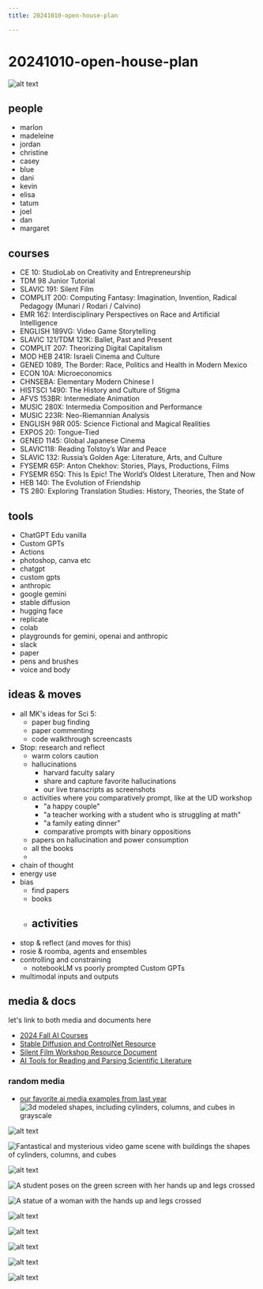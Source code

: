 ```yaml
---
title: 20241010-open-house-plan

---
```


# 20241010-open-house-plan

![alt text](https://files.slack.com/files-pri/T0HTW3H0V-F07RBKMCU03/img_0212.jpg?pub_secret=91faf24196)

## people
- marlon
- madeleine
- jordan
- christine
- casey
- blue
- dani
- kevin
- elisa
- tatum
- joel
- dan
- margaret

## courses
- CE 10: StudioLab on Creativity and Entrepreneurship
- TDM 98 Junior Tutorial
- SLAVIC 191: Silent Film
- COMPLIT 200: Computing Fantasy: Imagination, Invention, Radical Pedagogy (Munari / Rodari / Calvino)
- EMR 162: Interdisciplinary Perspectives on Race and Artificial Intelligence
- ENGLISH 189VG: Video Game Storytelling
- SLAVIC 121/TDM 121K: Ballet, Past and Present
- COMPLIT 207: Theorizing Digital Capitalism
- MOD HEB 241R: Israeli Cinema and Culture
- GENED 1089, The Border: Race, Politics and Health in Modern Mexico
- ECON 10A: Microeconomics
- CHNSEBA: Elementary Modern Chinese I
- HISTSCI 1490: The History and Culture of Stigma
- AFVS 153BR: Intermediate Animation
- MUSIC 280X: Intermedia Composition and Performance
- MUSIC 223R: Neo-Riemannian Analysis
- ENGLISH 98R 005: Science Fictional and Magical Realities
- EXPOS 20: Tongue-Tied
- GENED 1145: Global Japanese Cinema
- SLAVIC118: Reading Tolstoy’s War and Peace
- SLAVIC 132: Russia’s Golden Age: Literature, Arts, and Culture
- FYSEMR 65P: Anton Chekhov: Stories, Plays, Productions, Films
- FYSEMR 65Q: This Is Epic! The World’s Oldest Literature, Then and Now
- HEB 140: The Evolution of Friendship
- TS 280: Exploring Translation Studies: History, Theories, the State of



## tools

- ChatGPT Edu vanilla
- Custom GPTs
- Actions
- photoshop, canva etc
- chatgpt
- custom gpts
- anthropic
- google gemini
- stable diffusion
- hugging face
- replicate
- colab
- playgrounds for gemini, openai and anthropic
- slack
- paper
- pens and brushes
- voice and body

## ideas & moves

- all MK's ideas for Sci 5:
    - paper bug finding
    - paper commenting
    - code walkthrough screencasts
- Stop: research and reflect
    - warm colors caution
    - hallucinations
        - harvard faculty salary
        - share and capture favorite hallucinations
        - our live transcripts as screenshots
    - activities where you comparatively prompt, like at the UD workshop
        - "a happy couple"
        - "a teacher working with a student who is struggling at math"
        - "a family eating dinner"
        - comparative prompts with binary oppositions
    - papers on hallucination and power consumption
    - all the books
    - 
- chain of thought
- energy use
- bias
    - find papers
    - books
    - activities
        - 
- stop & reflect (and moves for this)
- rosie & roomba, agents and ensembles
- controlling and constraining
    - notebookLM vs poorly prompted Custom GPTs
- multimodal inputs and outputs

## media & docs

let's link to both media and documents here

* [2024 Fall AI Courses](https://docs.google.com/document/d/1kE-ec5gaLrMAh2LyT4DZ2bSGpNb8oK9IxLt_XlcOykU/edit)
* [Stable Diffusion and ControlNet Resource](https://hackmd.io/zQNE3y3uRfOJRg2JMkBboA?view)
* [Silent Film Workshop Resource Document](https://hackmd.io/sxsWV09vSmm5gXlJW190og?view)
* [AI Tools for Reading and Parsing Scientific Literature](https://hackmd.io/wa70fPmlRfGIx161rtGckA)


### random media 
* [our favorite ai media examples from last year](https://hackmd.io/NEW4roV_SdCe4Jz2Ho78dg?view)
![3d modeled shapes, including cylinders, columns, and cubes in grayscale](https://files.slack.com/files-pri/T0HTW3H0V-F06PSDFGFC2/render\_green.local\_20240221\_112926.png?pub\_secret=320389bf2f)

![alt text](https://files.slack.com/files-pri/T0HTW3H0V-F073HLWSYKW/screen_recording_may_13__1_.gif?pub_secret=4450fb00c1)

![Fantastical and mysterious video game scene with buildings the shapes of cylinders, columns, and cubes](https://files.slack.com/files-pri/T0HTW3H0V-F06PUT1UW20/00032-3986639472.png?pub_secret=974871e6c2)

![alt text](https://files.slack.com/files-pri/T0HTW3H0V-F0709SCPC9W/screen_recording_apr_18__3_.gif?pub_secret=d164c0515a)

![A student poses on the green screen with her hands up and legs crossed ](https://files.slack.com/files-pri/T0HTW3H0V-F06NYNTQZTJ/screenshot\_2024-03-06\_at\_4.41.19\_\_\_pm.png?pub_secret=c551410bbe)

![A statue of a woman with the hands up and legs crossed](https://files.slack.com/files-pri/T0HTW3H0V-F06QAJW063S/00025-3564191072\_slavic\_tdm\_121.png?pub\_secret=753e5c5ec1)

![alt text](https://files.slack.com/files-pri/T0HTW3H0V-F06UZG6H5M1/example1_processed.gif?pub_secret=1d8969c0c9)

![alt text](https://files.slack.com/files-pri/T0HTW3H0V-F0711E903MX/hand1_processed_video.gif?pub_secret=817375d233)

![alt text](https://files.slack.com/files-pri/T0HTW3H0V-F073F5J72BU/screen_recording_may_13.gif?pub_secret=24e9908ae6)


![alt text](https://files.slack.com/files-pri/T0HTW3H0V-F073TU5618R/screen_recording_may_13__2_.gif?pub_secret=88eddee3ea)


![alt text](https://files.slack.com/files-pri/T0HTW3H0V-F073TUN4K6D/screen_recording_may_13__4_.gif?pub_secret=86dbf4ba4f)